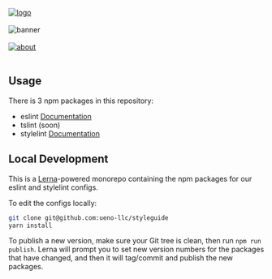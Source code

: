 [![logo](https://user-images.githubusercontent.com/937328/50185354-72631680-030f-11e9-8c9f-1982c55bbe03.png)](https://ueno.co/?utm_source=github&utm_campaign=styleguide)
<br /><br />
![banner](https://user-images.githubusercontent.com/937328/50185358-72631680-030f-11e9-85c4-de1eb9ad9b03.png)
<br /><br />
[![about](https://user-images.githubusercontent.com/937328/50184746-da186200-030d-11e9-8edb-3227e9300524.png)](https://ueno.co/contact/?utm_source=github&utm_campaign=styleguide)
<br /><br />

## Usage

There is 3 npm packages in this repository:

- eslint [Documentation](./packages/eslint-config/README.md)
- tslint (soon)
- stylelint [Documentation](./packages/stylelint-config/README.md)

## Local Development

This is a [Lerna](https://github.com/lerna/lerna)-powered monorepo containing the npm packages for our eslint and stylelint configs.

To edit the configs locally:

```bash
git clone git@github.com:ueno-llc/styleguide
yarn install
```

To publish a new version, make sure your Git tree is clean, then run `npm run publish`. Lerna will prompt you to set new version numbers for the packages that have changed, and then it will tag/commit and publish the new packages.
